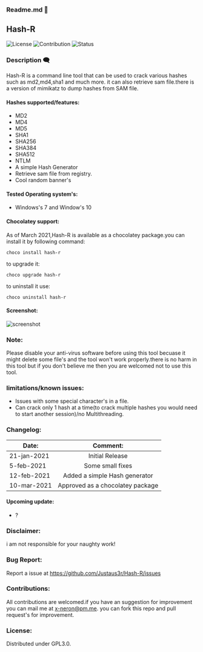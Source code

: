 ### Readme.md 👋
## Hash-R
![License](https://img.shields.io/badge/License-GPL3.0-<brightgreen>)
![Contribution](https://img.shields.io/badge/Contributions-Welcome-<brightgreen>)
![Status](https://img.shields.io/badge/Status-Alive-<brightgreen>)
### Description 🗨️
Hash-R is a command line tool that can be used to crack various hashes such as md2,md4,sha1 and much more.
it can also retrieve sam file.there  is a version of mimikatz to dump hashes from SAM file.
#### Hashes supported/features:
- MD2
- MD4
- MD5
- SHA1
- SHA256
- SHA384
- SHA512
- NTLM
- A simple Hash Generator
- Retrieve sam file from registry.
- Cool random banner's
#### Tested Operating system's:
- Windows's 7 and Window's 10
#### Chocolatey support:
As of March 2021,Hash-R is available as a chocolatey package.you can install it by following command:

```choco install hash-r ```

to upgrade it:

```choco upgrade hash-r```

to uninstall it use:

```choco uninstall hash-r```

#### Screenshot:
![screenshot](https://drive.google.com/uc?export=download&id=1Nazpx6g5g50CW8O-ZhuR0PUyLTrEehif)
### Note:
Please disable your anti-virus software before using this tool becuase it might delete some file's and the tool won't work properly.there is no harm in this tool but if you don't believe me then you are welcomed not to use this tool.
### limitations/known issues:
- Issues with some special character's in a file.
- Can crack only 1 hash at a time(to crack multiple hashes you would need to start another session)/no Multithreading.
### Changelog:

| Date:         | Comment:                        | 
| ------------- |:-------------:                  | 
| 21-jan-2021   | Initial Release                 | 
| 5-feb-2021    | Some small fixes                | 
| 12-feb-2021   |Added a simple Hash generator    | 
| 10-mar-2021   |Approved as a chocolatey package |
#### Upcoming update:
- ?
 
### Disclaimer:
i am not responsible for your naughty work!
### Bug Report:
Report a issue at https://github.com/Justaus3r/Hash-R/issues
### Contributions:
All contributions are welcomed.if you have an suggestion for improvement you can mail me at x-neron@pm.me. you can fork this repo and pull request's for improvement.
### License:
Distributed under GPL3.0.
